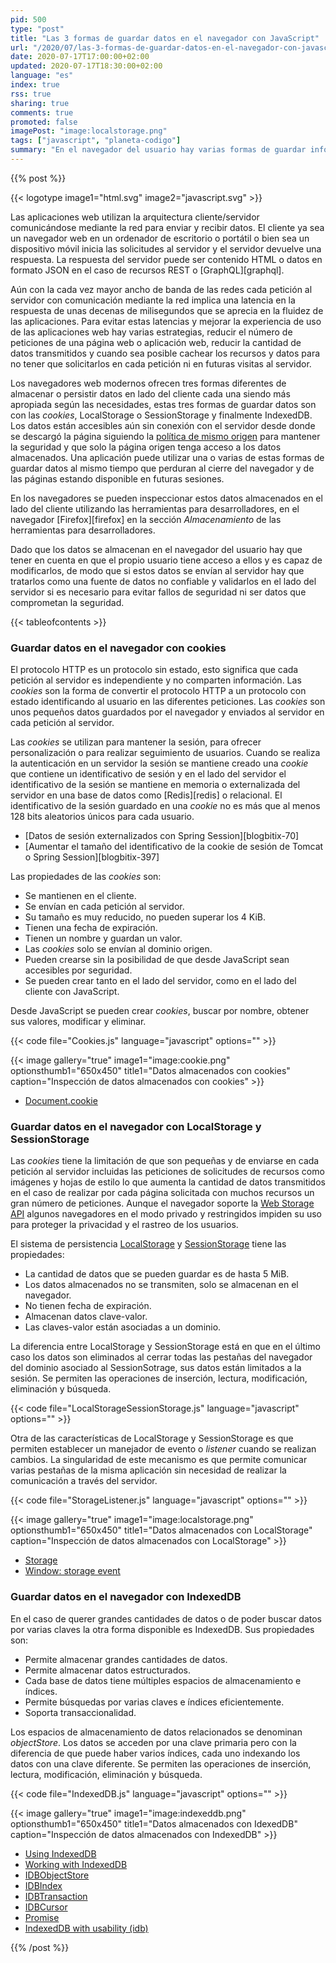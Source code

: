 ```yaml
---
pid: 500
type: "post"
title: "Las 3 formas de guardar datos en el navegador con JavaScript"
url: "/2020/07/las-3-formas-de-guardar-datos-en-el-navegador-con-javascript/"
date: 2020-07-17T17:00:00+02:00
updated: 2020-07-17T18:30:00+02:00
language: "es"
index: true
rss: true
sharing: true
comments: true
promoted: false
imagePost: "image:localstorage.png"
tags: ["javascript", "planeta-codigo"]
summary: "En el navegador del usuario hay varias formas de guardar información con diferentes propósitos que perdure entre las visitas realizadas en varias sesiones. Los navegadores ofrecen tres formas de guardar datos: cookies, LocalStorage y SessionStorage e IndexedDB cada una con diferentes características y utilizables con código JavaScript."
---
```

 
{{% post %}}

{{< logotype image1="html.svg" image2="javascript.svg" >}}

Las aplicaciones web utilizan la arquitectura cliente/servidor comunicándose mediante la red para enviar y recibir datos. El cliente ya sea un navegador web en un ordenador de escritorio o portátil o bien sea un dispositivo móvil inicia las solicitudes al servidor y el servidor devuelve una respuesta. La respuesta del servidor puede ser contenido HTML o datos en formato JSON en el caso de recursos REST o [GraphQL][graphql].

Aún con la cada vez mayor ancho de banda de las redes cada petición al servidor con comunicación mediante la red implica una latencia en la respuesta de unas decenas de milisegundos que se aprecia en la fluidez de las aplicaciones. Para evitar estas latencias y mejorar la experiencia de uso de las aplicaciones web hay varias estrategias, reducir el número de peticiones de una página web o aplicación web, reducir la cantidad de datos transmitidos y cuando sea posible cachear los recursos y datos para no tener que solicitarlos en cada petición ni en futuras visitas al servidor.

Los navegadores web modernos ofrecen tres formas diferentes de almacenar o persistir datos en lado del cliente cada una siendo más apropiada según las necesidades, estas tres formas de guardar datos son con las _cookies_, LocalStorage o SessionStorage y finalmente IndexedDB. Los datos están accesibles aún sin conexión con el servidor desde donde se descargó la página siguiendo la [política de mismo origen](https://www.w3.org/Security/wiki/Same_Origin_Policy) para mantener la seguridad y que solo la página origen tenga acceso a los datos almacenados. Una aplicación puede utilizar una o varias de estas formas de guardar datos al mismo tiempo que perduran al cierre del navegador y de las páginas estando disponible en futuras sesiones.

En los navegadores se pueden inspeccionar estos datos almacenados en el lado del cliente utilizando las herramientas para desarrolladores, en el navegador [Firefox][firefox] en la sección _Almacenamiento_ de las herramientas para desarrolladores.

Dado que los datos se almacenan en el navegador del usuario hay que tener en cuenta en que el propio usuario tiene acceso a ellos y es capaz de modificarlos, de modo que si estos datos se envían al servidor hay que tratarlos como una fuente de datos no confiable y validarlos en el lado del servidor si es necesario para evitar fallos de seguridad ni ser datos que comprometan la seguridad.

{{< tableofcontents >}}

### Guardar datos en el navegador con cookies

El protocolo HTTP es un protocolo sin estado, esto significa que cada petición al servidor es independiente y no comparten información. Las _cookies_ son la forma de convertir el protocolo HTTP a un protocolo con estado identificando al usuario en las diferentes peticiones. Las _cookies_ son unos pequeños datos guardados por el navegador y enviados al servidor en cada petición al servidor.

Las _cookies_ se utilizan para mantener la sesión, para ofrecer personalización o para realizar seguimiento de usuarios. Cuando se realiza la autenticación en un servidor la sesión se mantiene creado una _cookie_ que contiene un identificativo de sesión y en el lado del servidor el identificativo de la sesión se mantiene en memoria o externalizada del servidor en una base de datos como [Redis][redis] o relacional. El identificativo de la sesión guardado en una _cookie_ no es más que al menos 128 bits aleatorios únicos para cada usuario.

* [Datos de sesión externalizados con Spring Session][blogbitix-70]
* [Aumentar el tamaño del identificativo de la cookie de sesión de Tomcat o Spring Session][blogbitix-397]

Las propiedades de las _cookies_ son:

* Se mantienen en el cliente.
* Se envían en cada petición al servidor.
* Su tamaño es muy reducido, no pueden superar los 4 KiB.
* Tienen una fecha de expiración.
* Tienen un nombre y guardan un valor.
* Las _cookies_ solo se envían al dominio origen.
* Pueden crearse sin la posibilidad de que desde JavaScript sean accesibles por seguridad.
* Se pueden crear tanto en el lado del servidor, como en el lado del cliente con JavaScript.

Desde JavaScript se pueden crear _cookies_, buscar por nombre, obtener sus valores, modificar y eliminar.

{{< code file="Cookies.js" language="javascript" options="" >}}

{{< image
    gallery="true"
    image1="image:cookie.png" optionsthumb1="650x450" title1="Datos almacenados con cookies"
    caption="Inspección de datos almacenados con cookies" >}}

* [Document.cookie](https://developer.mozilla.org/en-US/docs/Web/API/Document/cookie)

### Guardar datos en el navegador con LocalStorage y SessionStorage

Las _cookies_ tiene la limitación de que son pequeñas y de enviarse en cada petición al servidor incluidas las peticiones de solicitudes de recursos como imágenes y hojas de estilo lo que aumenta la cantidad de datos transmitidos en el caso de realizar por cada página solicitada con muchos recursos un gran número de peticiones. Aunque el navegador soporte la [Web Storage API](https://developer.mozilla.org/en-US/docs/Web/API/Web_Storage_API) algunos navegadores en el modo privado y restringidos impiden su uso para proteger la privacidad y el rastreo de los usuarios.

El sistema de persistencia [LocalStorage](https://developer.mozilla.org/en-US/docs/Web/API/Window/localStorage) y [SessionStorage](https://developer.mozilla.org/en-US/docs/Web/API/Window/sessionStorage) tiene las propiedades:

* La cantidad de datos que se pueden guardar es de hasta 5 MiB.
* Los datos almacenados no se transmiten, solo se almacenan en el navegador.
* No tienen fecha de expiración.
* Almacenan datos clave-valor.
* Las claves-valor están asociadas a un dominio.

La diferencia entre LocalStorage y SessionStorage está en que en el último caso los datos son eliminados al cerrar todas las pestañas del navegador del dominio asociado al SessionSotrage, sus datos están limitados a la sesión. Se permiten las operaciones de inserción, lectura, modificación, eliminación y búsqueda. 

{{< code file="LocalStorageSessionStorage.js" language="javascript" options="" >}}

Otra de las características de LocalStorage y SessionStorage es que permiten establecer un manejador de evento o _listener_ cuando se realizan cambios. La singularidad de este mecanismo es que permite comunicar varias pestañas de la misma aplicación sin necesidad de realizar la comunicación a través del servidor.

{{< code file="StorageListener.js" language="javascript" options="" >}}

{{< image
    gallery="true"
    image1="image:localstorage.png" optionsthumb1="650x450" title1="Datos almacenados con LocalStorage"
    caption="Inspección de datos almacenados con LocalStorage" >}}

* [Storage](https://developer.mozilla.org/en-US/docs/Web/API/Storage)
* [Window: storage event](https://developer.mozilla.org/en-US/docs/Web/API/Window/storage_event)

### Guardar datos en el navegador con IndexedDB

En el caso de querer grandes cantidades de datos o de poder buscar datos por varias claves la otra forma disponible es IndexedDB. Sus propiedades son:

* Permite almacenar grandes cantidades de datos.
* Permite almacenar datos estructurados.
* Cada base de datos tiene múltiples espacios de almacenamiento e índices.
* Permite búsquedas por varias claves e índices eficientemente.
* Soporta transaccionalidad.

Los espacios de almacenamiento de datos relacionados se denominan _objectStore_. Los datos se acceden por una clave primaria pero con la diferencia de que puede haber varios índices, cada uno indexando los datos con una clave diferente. Se permiten las operaciones de inserción, lectura, modificación, eliminación y búsqueda. 

{{< code file="IndexedDB.js" language="javascript" options="" >}}

{{< image
    gallery="true"
    image1="image:indexeddb.png" optionsthumb1="650x450" title1="Datos almacenados con IdexedDB"
    caption="Inspección de datos almacenados con IndexedDB" >}}

* [Using IndexedDB](https://developer.mozilla.org/en-US/docs/Web/API/IndexedDB_API/Using_IndexedDB)
* [Working with IndexedDB](https://developers.google.com/web/ilt/pwa/working-with-indexeddb)
* [IDBObjectStore](https://developer.mozilla.org/en-US/docs/Web/API/IDBObjectStore)
* [IDBIndex](https://developer.mozilla.org/en-US/docs/Web/API/IDBIndex)
* [IDBTransaction](https://developer.mozilla.org/en-US/docs/Web/API/IDBTransaction)
* [IDBCursor](https://developer.mozilla.org/en-US/docs/Web/API/IDBCursor)
* [Promise](https://developer.mozilla.org/en-US/docs/Web/JavaScript/Reference/Global_Objects/Promise)
* [IndexedDB with usability (idb)](https://github.com/jakearchibald/idb)

{{% /post %}}
